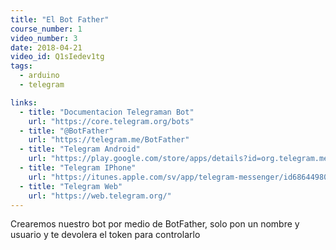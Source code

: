 ```yaml
---
title: "El Bot Father"
course_number: 1
video_number: 3
date: 2018-04-21
video_id: Q1sIedev1tg
tags:
  - arduino
  - telegram

links:
  - title: "Documentacion Telegraman Bot"
    url: "https://core.telegram.org/bots"
  - title: "@BotFather"
    url: "https://telegram.me/BotFather"
  - title: "Telegram Android"
    url: "https://play.google.com/store/apps/details?id=org.telegram.messenger&hl=es"
  - title: "Telegram IPhone"
    url: "https://itunes.apple.com/sv/app/telegram-messenger/id686449807?mt=8"
  - title: "Telegram Web"
    url: "https://web.telegram.org/"
---
```


Crearemos nuestro bot por medio de BotFather, solo pon un nombre y usuario y te devolera el token para controlarlo
